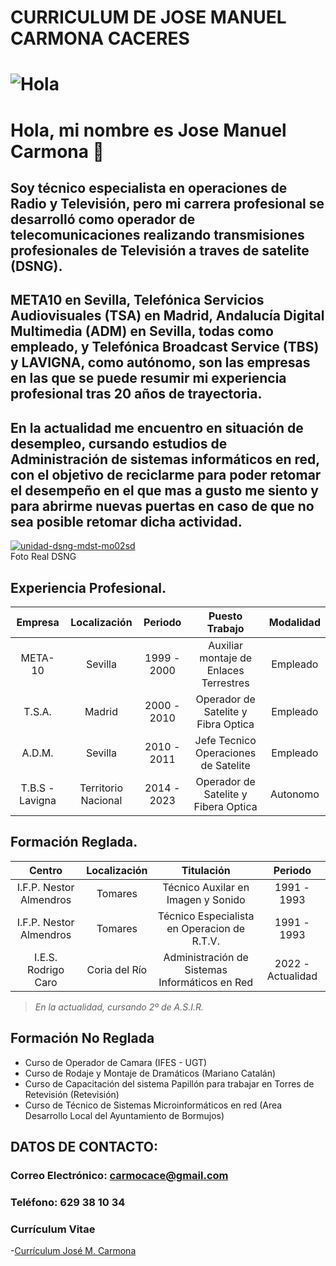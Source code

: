 # CURRICULUM DE JOSE MANUEL CARMONA CACERES

# ![Hola](https://st3.depositphotos.com/12039412/16701/i/450/depositphotos_167016454-stock-photo-laptop.jpg) 
# Hola, mi nombre es Jose Manuel Carmona 👋

## Soy técnico especialista en operaciones de Radio y Televisión, pero mi carrera profesional se desarrolló como operador de telecomunicaciones realizando transmisiones profesionales de Televisión a traves de satelite (DSNG).
## META10 en Sevilla, Telefónica Servicios Audiovisuales (TSA) en Madrid, Andalucía Digital Multimedia (ADM) en Sevilla, todas como empleado, y Telefónica Broadcast Service (TBS) y LAVIGNA, como autónomo, son las empresas en las que se puede resumir mi experiencia profesional tras 20 años de trayectoria.
## En la actualidad me encuentro en situación de desempleo, cursando estudios de Administración de sistemas informáticos en red, con el objetivo de reciclarme para poder retomar el desempeño en el que mas a gusto me siento y para abrirme nuevas puertas en caso de que no sea posible retomar dicha actividad.
<a href="https://postimages.org/" target="_blank"><img src="https://i.postimg.cc/rmnwFfsj/unidad-dsng-mdst-mo02sd.jpg" alt="unidad-dsng-mdst-mo02sd"/></a>  
Foto Real DSNG
</br>

## Experiencia Profesional.

|    Empresa      |   Localización  |   Periodo       | Puesto Trabajo    | Modalidad |
|:---------------:|:---------------:|:---------------:|:-----------------:|:---------:|
|    META-10      |   Sevilla       |   1999 - 2000   | Auxiliar montaje de Enlaces Terrestres     | Empleado  |
|    T.S.A.       |   Madrid        |   2000 - 2010   | Operador de Satelite y Fibra Optica | Empleado  |
|    A.D.M.       |   Sevilla       |   2010 - 2011   | Jefe Tecnico Operaciones de Satelite | Empleado|
| T.B.S - Lavigna | Territorio Nacional | 2014 - 2023 | Operador de Satelite y Fibera Optica | Autonomo |

## Formación Reglada.

| Centro | Localización | Titulación | Periodo |
|:-------:|:------------:|:-------:|:--------:|
|I.F.P. Nestor Almendros| Tomares | Técnico Auxilar en Imagen y Sonido| 1991 - 1993 |
|I.F.P. Nestor Almendros| Tomares |Técnico Especialista en Operacion de R.T.V.| 1991 - 1993 |
|I.E.S. Rodrigo Caro| Coria del Río | Administración de Sistemas Informáticos en Red | 2022 - Actualidad |

> *En la actualidad, cursando 2º de A.S.I.R.*

## Formación No Reglada

- Curso de Operador de Camara (IFES - UGT)
- Curso de Rodaje y Montaje de Dramáticos (Mariano Catalán)
- Curso de Capacitación del sistema Papillón para trabajar en Torres de Retevisión (Retevisión)
- Curso de Técnico de Sistemas Microinformáticos en red (Area Desarrollo Local del Ayuntamiento de Bormujos)

## DATOS DE CONTACTO:

### Correo Electrónico: carmocace@gmail.com
### Teléfono: 629 38 10 34

### Currículum Vitae
-[Currículum José M. Carmona](https://github.com/carmocace/carmocace/blob/main/Curriculum%20Jose%20M%20Carmona%202024.pdf)
